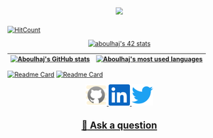 <!-- align="center"><img src="https://readme-typing-svg.herokuapp.com?font=smooch&color=F70721&center=true&vCenter=true&lines=Hi+there+%F0%9F%91%8B;Welcome+To+Ali's+Github;+I+Am+a+Software+Engineering+Student)](https://git.io/typing-svg"
 -->
 
<h1 align="center"><img src="https://readme-typing-svg.herokuapp.com?font=smooch&color=F70721&size=30&center=true&vCenter=true&width=900&height=50&lines=Hi+there+%F0%9F%91%8B;Welcome+To+Ali's+Github;+I+Am+a+Software+Engineering+Student"></h1>

<!--
**ALI-Bou55/ALI-Bou55** is a ✨ _special_ ✨ repository because its `README.md` (this file) appears on your GitHub profile.

Here are some ideas to get you started:

- 🔭 I’m currently working on ...
- 🌱 I’m currently learning ...
- 👯 I’m looking to collaborate on ...
- 🤔 I’m looking for help with ...
- 💬 Ask me about ...
- 📫 How to reach me: ...
- 😄 Pronouns: ...
- ⚡ Fun fact: ...
-->
<!--[[<img alt="Linkedin Profile" src="https://img.shields.io/badge/-Linkedin_Profile-0072b1?]]
    icon = "linkedin"
    icon_pack = "fa"
    link = "//linkedin.com/in/ali-boulhajat"-->
<!--
<p>
  <a href="https://www.linkedin.com/[removed]" rel="nofollow noreferrer">
    <img src="https://i.stack.imgur.com/gVE0j.png" alt="linkedin"> LinkedIn
  </a> &nbsp; 
  <a href="https://github.com/[removed]" rel="nofollow noreferrer">
    <img src="https://i.stack.imgur.com/tskMh.png" alt="github"> Github
  </a>
</p>

<br/>
<p align="center">
	<a href="#">
		<img alt="Ask Me Anything" src="https://img.shields.io/badge/-Ask_me_anything-blueviolet?style=flat&logo=Gmail&logoColor=white&link=mailto:ali.boulhajat@gmail.com" />
	</a>
	<span> * </span>
	<a href="#">
		<img alt="Linkedin Profile" src="https://img.shields.io/badge/-Linkedin_Profile-0072b1?style=flat&logo=Linkedin&logoColor=white&link=https://www.linkedin.com/in/ali-boulhajat" />
	</a>
</p>
-->

<!-- ![Visitor count](https://shields-io-visitor-counter.herokuapp.com/badge?page=octocat.Spoon-Knife)
 -->
 
<!--  [![Ashutosh's github activity graph](https://activity-graph.herokuapp.com/graph?username=ALI-BOULHAJAT)](https://github.com/ashutosh00710/github-readme-activity-graph) -->
<!--  -->
<!-- [![Ask Me Anything !](https://img.shields.io/badge/Ask%20me-anything-1abc9c.svg)](https://GitHub.com/Naereen/ama) -->



 
[![HitCount](https://hits.dwyl.com/aboulhaj/aboulhaj.svg?style=flat-square&show=unique)](http://hits.dwyl.com/aboulhaj/aboulhaj) 
<p>
	<meta name="viewport" content="width=device-width, initial-scale=1">
        <link rel="stylesheet" href="https://cdnjs.cloudflare.com/ajax/libs/font-awesome/4.7.0/css/font-awesome.min.css">
        <p align="center">
        <a href="https://www.linkedin.com/ali-boulhajat" rel="nofollow noreferrer">
            <i class="fa fa-linkedin-square" style="font-size:48px;color:red"></i>
        </a>
        <a href="mailto:ali.boulhajat@gmail.com" rel="nofollow noreferrer">
            <i class="fa fa-google" style="font-size:48px;color:red"></i>
	</a>
</p>
<!--<p align="center"><a href="https://github.com/ALI-BOULHAJAT"><img alt="Ask Me Anything" src="https://badge42.herokuapp.com/api/stats/aboulhaj?darkmode=true&cursus=42cursus" /></a></p>-->


<!-- <a href="https://github.com/JaeSeoKim/badge42"><img src="https://badge42.vercel.app/api/v2/cl2n8in6v007109kte0b8at19/project/2412773" alt="aboulhaj's 42 Libft Score" /></a> -->

<p align="center"><a href="https://github.com/JaeSeoKim/badge42"><img src="https://badge42.vercel.app/api/v2/cl2n8in6v007109kte0b8at19/stats?cursusId=21&coalitionId=73" alt="aboulhaj's 42 stats" /></a></p>


| [![Aboulhaj's GitHub stats](https://github-readme-stats-eight-virid.vercel.app/api?username=ALI-BOULHAJAT&count_private=true&theme=calm&show_icons=true)](https://github.com/ALI-BOULHAJAT?tab=repositories) | [![Aboulhaj's most used languages](https://github-readme-stats.vercel.app/api/top-langs/?username=ALI-BOULHAJAT&layout=compact&hide_border=true&theme=jolly)](https://github.com/ALI-BOULHAJAT?tab=repositories) |
|:-:|:-:|

[![Readme Card](https://github-readme-stats.vercel.app/api/pin/?username=ALI-BOULHAJAT&repo=fdf)](https://github.com/ALI-BOULHAJAT/fdf)
[![Readme Card](https://github-readme-stats.vercel.app/api/pin/?username=anuraghazra&repo=github-readme-stats)](https://github.com/anuraghazra/github-readme-stats)
	
	
<p align="center">
  <a href="https://github.com/ALI-BOULHAJAT">
    <img alt="GitHub" title="GitHub" height="48" width="48" src="assets/github.svg">
  </a>
  <a href="https://www.linkedin.com/in/ali-boulhajat">
    <img alt="LinkedIn" title="LinkedIn" height="48" width="48" src="assets/linkedin.svg">
  </a>
  <a href="https://twitter.com/Ali_Boulhajat">
    <img alt="Twitter" title="Twitter" height="48" width="48" src="assets/twitter.svg">
  </a>
</p>


<h2 align="center">
<!-- :dizzy: Ask me anything! :sparkles:<br><br> -->

<a href="../../issues/new">:speech_balloon: Ask a question</a> </h2>
